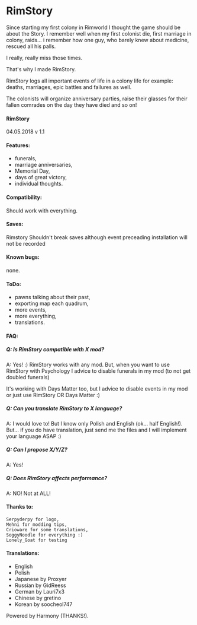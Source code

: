 # RimStory

Since starting my first colony in Rimworld I thought the game should be about the Story.
I remember well when my first colonist die, first marriage in colony, raids... i remember how one guy, who barely knew about medicine, rescued all his palls.

I really, really miss those times.

That's why I made RimStory.

RimStory logs all important events of life in a colony life for example: deaths, marriages, epic battles and failures as well.

The colonists will organize anniversary parties, raise their glasses for their fallen comrades on the day they have died and so on!

#### RimStory 
 04.05.2018 v 1.1

#### Features:

- funerals,
- marriage anniversaries,
- Memorial Day,
- days of great victory,
- individual thoughts.


#### Compatibility:

Should work with everything.


#### Saves:

Rimstory Shouldn't break saves although event preceading installation will not be recorded

#### Known bugs:
none.

#### ToDo:
- pawns talking about their past,
- exporting map each quadrum,
- more events,
- more everything,
- translations.

#### FAQ:

##### Q: Is RimStory compatible with X mod?
A: Yes! :) RimStory works with any mod. But, when you want to use RimStory with Psychology I advice to disable funerals in my mod (to not get doubled funerals)

It's working with Days Matter too, but I advice to disable events in my mod or just use RimStory OR Days Matter :)

##### Q: Can you translate RimStory to X language?
A: I would love to! But I know only Polish and English (ok... half English!). But... if you do have translation, just send me the files and I will implement your language ASAP :)

##### Q: Can I propose X/Y/Z?
A: Yes!

##### Q: Does RimStory affects performance?
A: NO! Not at ALL!

#### Thanks to:

	Serpyderpy for logo,
	Mehni for modding tips,
	Crioware for some translations, 
	SoggyNoodle for everything :)
	Lonely_Goat for testing
	
#### Translations:
- English
- Polish
- Japanese by Proxyer
- Russian by GidReess
- German by Lauri7x3
- Chinese by gretino
- Korean by soocheol747

	
Powered by Harmony (THANKS!).
